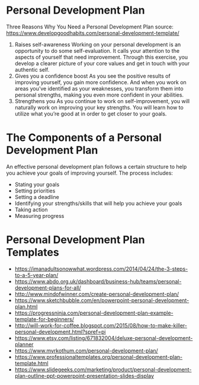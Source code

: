 # Personal Development Plan

Three Reasons Why You Need a Personal Development Plan
source: https://www.developgoodhabits.com/personal-development-template/

1. Raises self-awareness
   Working on your personal development is an opportunity to do some
   self-evaluation. It calls your attention to the aspects of yourself that
   need improvement. Through this exercise, you develop a clearer picture of
   your core values and get in touch with your authentic self.
2. Gives you a confidence boost
   As you see the positive results of improving yourself, you gain more
   confidence. And when you work on areas you’ve identified as your weaknesses,
   you transform them into personal strengths, making you even more confident
   in your abilities.
3. Strengthens you
   As you continue to work on self-improvement, you will naturally work on improving your key strengths. You will learn how to utilize what you’re good at in order to get closer to your goals.

# The Components of a Personal Development Plan

An effective personal development plan follows a certain structure to help you
achieve your goals of improving yourself. The process includes:

- Stating your goals
- Setting priorities
- Setting a deadline
- Identifying your strengths/skills that will help you achieve your goals
- Taking action
- Measuring progress

# Personal Development Plan Templates

- https://imanadultsonowwhat.wordpress.com/2014/04/24/the-3-steps-to-a-5-year-plan/
- https://www.abdo.org.uk/dashboard/business-hub/teams/personal-development-plans-for-all/
- http://www.mindofwinner.com/create-personal-development-plan/
- https://www.sketchbubble.com/en/powerpoint-personal-development-plan.html
- https://progressninja.com/personal-development-plan-example-template-for-beginners/
- http://will-work-for-coffee.blogspot.com/2015/08/how-to-make-killer-personal-development.html?spref=pi
- https://www.etsy.com/listing/671832004/deluxe-personal-development-planner
- https://www.myrkothum.com/personal-development-plan/
- https://www.professionaltemplates.org/personal-development-plan-template.html
- https://www.slidegeeks.com/marketing/product/personal-development-plan-outline-ppt-powerpoint-presentation-slides-display
